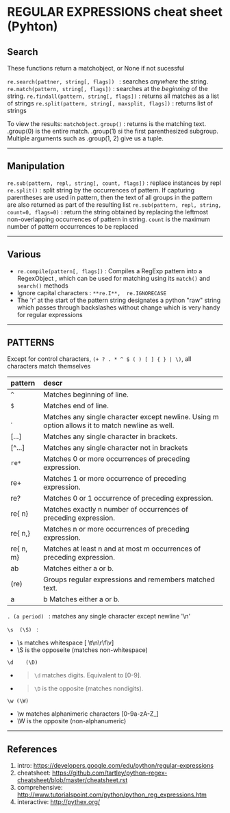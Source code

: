 
REGULAR EXPRESSIONS cheat sheet (Pyhton)
========================================


Search
------------------------

These functions return a matchobject, or None if not sucessful

`re.search(pattner, string[, flags]) ` : searches *anywhere* the string.
`re.match(pattern, string[, flags])`  : searches at the *beginning* of the string.
`re.findall(pattern, string[, flags])` : returns all matches as a list of strings
`re.split(pattern, string[, maxsplit, flags])` : returns list of strings

To view the results:
`matchobject.group()`   : returns is the matching text. .group(0) is the entire match. .group(1) si the first parenthesized subgroup. Multiple arguments such as .group(1, 2) give us a tuple.


---

Manipulation
--------------------
`re.sub(pattern, repl, string[, count, flags])` : replace instances by repl
`re.split()` : split string by the occurrences of pattern. If capturing parentheses are used in pattern, then the text of all groups in the pattern are also returned as part of the resulting list
`re.sub(pattern, repl, string,  count=0, flags=0)` : return the string obtained by replacing the leftmost non-overlapping occurrences of pattern in string. `count` is the maximum number of pattern occurrences to be replaced

---


Various
-------
- `re.compile(pattern[, flags])` : Compiles a RegExp pattern into a RegexObject , which can be used for matching using its `match()` and `search()` methods
- Ignore capital characters : `**re.I**,  re.IGNORECASE  `
- The 'r' at the start of the pattern string designates a python "raw" string which passes through backslashes without change which is very handy for regular expressions  

---


PATTERNS  
--------
Except for control characters, `(+ ? . * ^ $ ( ) [ ] { } | \)`, all characters match themselves

|pattern   |descr   |
|:---|:---|
|`^`	|Matches beginning of line.|
|`$`	|Matches end of line.|
|.	|Matches any single character except newline. Using m option allows it to match newline as well.|
|[...]	|Matches any single character in brackets.|
|[^...]	|Matches any single character not in brackets|
|`re*`	|Matches 0 or more occurrences of preceding expression.|
| re+	|Matches 1 or more occurrence of preceding expression.|
|re?	|Matches 0 or 1 occurrence of preceding expression.|
|re{ n}	|Matches exactly n number of occurrences of preceding expression.|
|re{ n,}	|Matches n or more occurrences of preceding expression.|
|re{ n, m}	|Matches at least n and at most m occurrences of preceding expression.|
|ab	|Matches either a or b.|
|(re)	|Groups regular expressions and remembers matched text.|
a|b	Matches either a or b.

`. (a period) ` : matches any single character except newline '\n'

`\s  (\S) ` : 
 -  \s matches whitespace [ \t\n\r\f\v]  
 -  \S is the opposeite (matches non-whitespace)

`\d    (\D)`
 - > `\d` matches digits. Equivalent to [0-9].  
 - > `\D` is the opposite (matches nondigits).

`\w (\W)`
 - \w matches alphanimeric characters [0-9a-zA-Z_]  
 - \W is the opposite (non-alphanumeric)


---


References
----------
1. intro: https://developers.google.com/edu/python/regular-expressions 
2. cheatsheet: https://github.com/tartley/python-regex-cheatsheet/blob/master/cheatsheet.rst
3. comprehensive: http://www.tutorialspoint.com/python/python_reg_expressions.htm
4. interactive: http://pythex.org/
